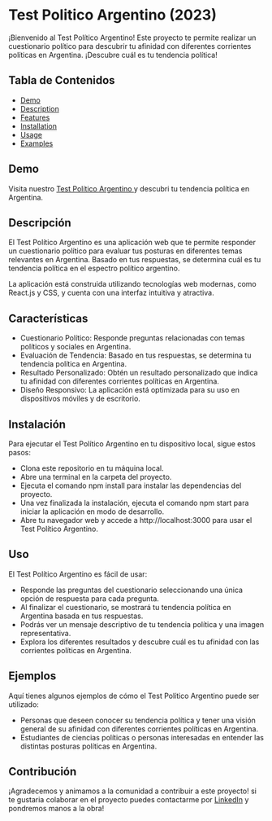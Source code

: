 # Test Politico Argentino (2023)

¡Bienvenido al Test Político Argentino! 
Este proyecto te permite realizar un cuestionario político para descubrir tu afinidad con diferentes corrientes políticas en Argentina. ¡Descubre cuál es tu tendencia política!

## Tabla de Contenidos


- [Demo](#demo)
- [Description](#description)
- [Features](#features)
- [Installation](#installation)
- [Usage](#usage)
- [Examples](#examples)


## Demo

Visita nuestro [  Test Político Argentino  ](https://test-politico-argentino.vercel.app/)  y descubri tu tendencia política en Argentina.


## Descripción

El Test Político Argentino es una aplicación web que te permite responder un cuestionario político para evaluar tus posturas en diferentes temas relevantes en Argentina. Basado en tus respuestas, se determina cuál es tu tendencia política en el espectro político argentino.

La aplicación está construida utilizando tecnologías web modernas, como React.js y CSS, y cuenta con una interfaz intuitiva y atractiva.




## Características

- Cuestionario Político: Responde preguntas relacionadas con temas políticos y sociales en Argentina.
- Evaluación de Tendencia: Basado en tus respuestas, se determina tu tendencia política en Argentina.
- Resultado Personalizado: Obtén un resultado personalizado que indica tu afinidad con diferentes corrientes políticas en Argentina.
- Diseño Responsivo: La aplicación está optimizada para su uso en dispositivos móviles y de escritorio.


## Instalación

Para ejecutar el Test Político Argentino en tu dispositivo local, sigue estos pasos:

- Clona este repositorio en tu máquina local.
- Abre una terminal en la carpeta del proyecto.
- Ejecuta el comando npm install para instalar las dependencias del proyecto.
- Una vez finalizada la instalación, ejecuta el comando npm start para iniciar la aplicación en modo de desarrollo.
- Abre tu navegador web y accede a http://localhost:3000 para usar el Test Político Argentino.


## Uso
El Test Político Argentino es fácil de usar:

- Responde las preguntas del cuestionario seleccionando una única opción de respuesta para cada pregunta.
- Al finalizar el cuestionario, se mostrará tu tendencia política en Argentina basada en tus respuestas.
- Podrás ver un mensaje descriptivo de tu tendencia política y una imagen representativa.
- Explora los diferentes resultados y descubre cuál es tu afinidad con las corrientes políticas en Argentina.



## Ejemplos
Aquí tienes algunos ejemplos de cómo el Test Político Argentino puede ser utilizado:

- Personas que deseen conocer su tendencia política y tener una visión general de su afinidad con diferentes corrientes políticas en Argentina.
- Estudiantes de ciencias políticas o personas interesadas en entender las distintas posturas políticas en Argentina.

## Contribución

¡Agradecemos y animamos a la comunidad a contribuir a este proyecto!
si te gustaria colaborar en el proyecto puedes contactarme por [LinkedIn](https://www.linkedin.com/in/gerhpagano/) y pondremos manos a la obra!

